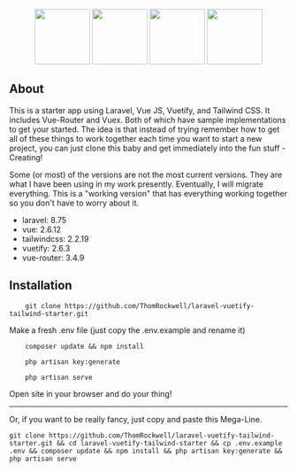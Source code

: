 <p align="center">
<img src="https://raw.githubusercontent.com/laravel/art/master/logo-lockup/5%20SVG/2%20CMYK/1%20Full%20Color/laravel-logolockup-cmyk-red.svg" height="100">
<img src="https://upload.wikimedia.org/wikipedia/commons/thumb/9/95/Vue.js_Logo_2.svg/1024px-Vue.js_Logo_2.svg.png" height="100">
<img src="https://iconape.com/wp-content/png_logo_vector/vuetify-logo.png" height="100">
<img src="https://upload.wikimedia.org/wikipedia/commons/thumb/d/d5/Tailwind_CSS_Logo.svg/2048px-Tailwind_CSS_Logo.svg.png" height="100">
</p>


## About

This is a starter app using Laravel, Vue JS, Vuetify, and Tailwind CSS. It includes Vue-Router and Vuex. Both of which have sample implementations to get your started. The idea is that instead of trying remember how to get all of these things to work together each time you want to start a new project, you can just clone this baby and get immediately into the fun stuff - Creating!


Some (or most) of the versions are not the most current versions. They are what I have been using in my work presently. Eventually, I will migrate everything. This is a "working version" that has everything working together so you don't have to worry about it.

- laravel: 8.75
- vue: 2.6.12
- tailwindcss: 2.2.19
- vuetify: 2.6.3
- vue-router: 3.4.9

## Installation


        git clone https://github.com/ThomRockwell/laravel-vuetify-tailwind-starter.git
        
Make a fresh .env file (just copy the .env.example and rename it)
        
        composer update && npm install
        
        php artisan key:generate
        
        php artisan serve
        
Open site in your browser and do your thing!

<hr>

Or, if you want to be really fancy, just copy and paste this Mega-Line.

    git clone https://github.com/ThomRockwell/laravel-vuetify-tailwind-starter.git && cd laravel-vuetify-tailwind-starter && cp .env.example .env && composer update && npm install && php artisan key:generate && php artisan serve
